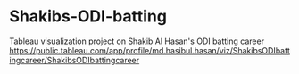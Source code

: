 # Shakibs-ODI-batting
Tableau visualization project on Shakib Al Hasan's ODI batting career
https://public.tableau.com/app/profile/md.hasibul.hasan/viz/ShakibsODIbattingcareer/ShakibsODIbattingcareer
